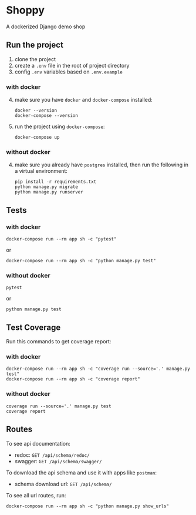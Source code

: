 # Shoppy

A dockerized Django demo shop

## Run the project

1. clone the project
2. create a `.env` file in the root of project directory
3. config `.env` variables based on `.env.example`

### with docker

4. make sure you have `docker` and `docker-compose` installed:
    ```shell
    docker --version
    docker-compose --version
    ```
5. run the project using `docker-compose`:
    ```shell
    docker-compose up
    ```

### without docker

4. make sure you already have `postgres` installed, then run the following in a virtual environment:
    ```shell
    pip install -r requirements.txt
    python manage.py migrate
    python manage.py runserver
    ```

## Tests

### with docker

```shell
docker-compose run --rm app sh -c "pytest"
```

or

```shell
docker-compose run --rm app sh -c "python manage.py test"
```

### without docker

```shell
pytest
```

or

```shell
python manage.py test
```

## Test Coverage

Run this commands to get coverage report:

### with docker

```shell
docker-compose run --rm app sh -c "coverage run --source='.' manage.py test"
docker-compose run --rm app sh -c "coverage report"
```

### without docker

```shell
coverage run --source='.' manage.py test
coverage report
```

## Routes

To see api documentation:

- redoc: `GET /api/schema/redoc/`
- swagger: `GET /api/schema/swagger/`

To download the api schema and use it with apps like `postman`:

- schema download url: `GET /api/schema/`

To see all url routes, run:

```shell
docker-compose run --rm app sh -c "python manage.py show_urls"
```
